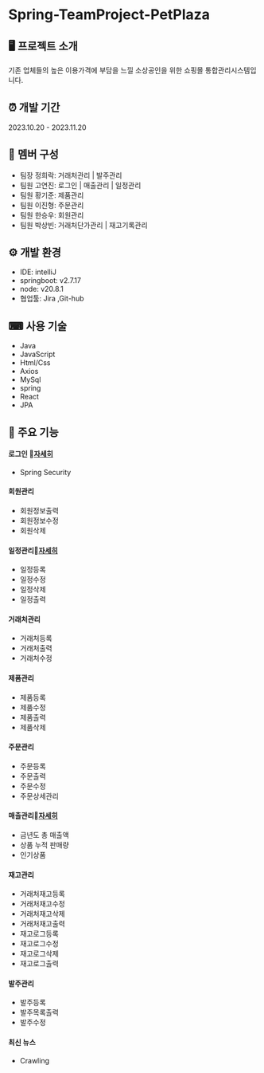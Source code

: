 # Spring-TeamProject-PetPlaza
## 🖥 프로젝트 소개
기존 업체들의 높은 이용가격에 부담을 느낄 소상공인을 위한 쇼핑몰 통합관리시스템입니다.



## ⏰ 개발 기간
2023.10.20 - 2023.11.20

## 👫 멤버 구성
- 팀장 정희락: 거래처관리 | 발주관리
- 팀원 고연진: 로그인 | 매출관리 | 일정관리
- 팀원 황기준: 제품관리
- 팀원 이진형: 주문관리
- 팀원 한승우: 회원관리
- 팀원 박상빈: 거래처단가관리 | 재고기록관리

## ⚙ 개발 환경
- IDE: intelliJ 
- springboot: v2.7.17
- node: v20.8.1
- 협업툴: Jira ,Git-hub

## ⌨ 사용 기술
- Java
- JavaScript
- Html/Css
- Axios
- MySql
- spring
- React
- JPA

## 🔎 주요 기능

#### 로그인 🔗[자세히](https://github.com/g0yj/PetPlaza/wiki/%EC%A3%BC%EC%9A%94-%EA%B8%B0%EB%8A%A5-%EC%86%8C%EA%B0%9C%E2%80%90-%EB%A1%9C%EA%B7%B8%EC%9D%B8)
- Spring Security 

#### 회원관리
- 회원정보출력
- 회원정보수정
- 회원삭제


#### 일정관리🔗[자세히](https://github.com/g0yj/PetPlaza/wiki/%EC%A3%BC%EC%9A%94-%EA%B8%B0%EB%8A%A5-%EC%86%8C%EA%B0%9C%E2%80%90--%EC%9D%BC%EC%A0%95%EA%B4%80%EB%A6%AC)
- 일정등록
- 일정수정
- 일정삭제
- 일정출력


#### 거래처관리
- 거래처등록
- 거래처출력
- 거래처수정


#### 제품관리
- 제품등록
- 제품수정
- 제품출력
- 제품삭제
  

  
#### 주문관리
- 주문등록
- 주문출력
- 주문수정
- 주문상세관리


#### 매출관리🔗[자세히](https://github.com/g0yj/PetPlaza/wiki/%EC%A3%BC%EC%9A%94-%EA%B8%B0%EB%8A%A5-%EC%86%8C%EA%B0%9C%E2%80%90-%EB%A7%A4%EC%B6%9C%EA%B4%80%EB%A6%AC)
- 금년도 총 매출액
- 상품 누적 판매량
- 인기상품


#### 재고관리
- 거래처재고등록
- 거래처재고수정
- 거래처재고삭제
- 거래처재고출력
- 재고로그등록
- 재고로그수정
- 재고로그삭제
- 재고로그출력

#### 발주관리
- 발주등록
- 발주목록출력
- 발주수정


#### 최신 뉴스
- Crawling

